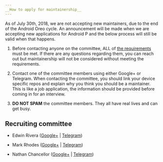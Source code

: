 ```yaml
---
__How to apply for maintainership__
---
```


As of July 30th, 2018, we are not accepting new maintainers, due to the end of the Android Oreo cycle. An announcement will be made when we are accepting new applications for Android P and the below process will still be valid when that happens.

1. Before contacting anyone on the committee, ALL of [the requirements](requirements.md) must be met. If there are any questions regarding them, you can reach out but maintainership will not be considered without meeting the requirements.

2. Contact one of the committee members using either Google+ or Telegram. When contacting the committee, you should link your device specific repos and explain why you think you should be a maintainer. This is like a job application, the information should be provided before coming in for an interview.

3. __DO NOT SPAM__ the committee members. They all have real lives and can get busy.

## Recruiting committee ##

- Edwin Rivera ([Google+](https://plus.google.com/u/0/+EdwinSPACEMANRivera) | [Telegram](https://t.me/spaceman860))

- Mark Rhodes ([Google+](https://plus.google.com/u/0/104191856656335658539) | [Telegram](https://t.me/Moepda))

- Nathan Chancellor ([Google+](https://plus.google.com/u/0/+NathanChancellor) | [Telegram](https://t.me/nathanchance))
